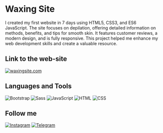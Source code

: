 # Waxing Site

I created my first website in 7 days using HTML5, CSS3, and ES6 JavaScript. The site focuses on depilation, offering detailed information on methods, benefits, and tips for smooth skin. It features customer reviews, a modern design, and is fully responsive. This project helped me enhance my web development skills and create a valuable resource.

## Link to the web-site
<p align="left">
  <a href="https://arseniifrontend.github.io/WaxingSite.github.io" target="_blank">
    <img src="https://img.shields.io/badge/Visit-waxingsite.com-8B5CF6?style=for-the-badge&logo=google-chrome&logoColor=8B5CF6" alt="waxingsite.com">
  </a>
</p>


## Languages and Tools

![Bootstrap](https://img.shields.io/badge/-Bootstrap-090909?style=for-the-badge&logo=bootstrap&logoColor=7B00FF)
![Sass](https://img.shields.io/badge/-Sass-090909?style=for-the-badge&logo=sass&logoColor=FF00B3)
![JavaScript](https://img.shields.io/badge/-JavaScript-090909?style=for-the-badge&logo=javascript&logoColor=F6FF00)
![HTML](https://img.shields.io/badge/-HTML-090909?style=for-the-badge&logo=html5&logoColor=E34F26 )
![CSS](https://img.shields.io/badge/-CSS-090909?style=for-the-badge&logo=css3&logoColor=1572B6 )


## Follow me

[![Instagram](https://img.shields.io/badge/-Instagram-090909?style=for-the-badge&logo=instagram&logoColor=AF0089)](https://www.instagram.com/arseniiusenko_/)
[![Telegram](https://img.shields.io/badge/-Telegram-090909?style=for-the-badge&logo=telegram&logoColor=00AAFF)](https://t.me/frontendwebapps)

